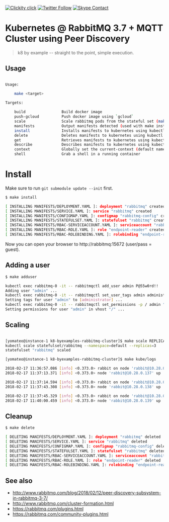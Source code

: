 <!--
#                                 __                 __
#    __  ______  ____ ___  ____ _/ /____  ____  ____/ /
#   / / / / __ \/ __ `__ \/ __ `/ __/ _ \/ __ \/ __  /
#  / /_/ / /_/ / / / / / / /_/ / /_/  __/ /_/ / /_/ /
#  \__, /\____/_/ /_/ /_/\__,_/\__/\___/\____/\__,_/
# /____                     matthewdavis.io, holla!
#
#-->

[![Clickity click](https://img.shields.io/badge/k8s%20by%20example%20yo-limit%20time-ff69b4.svg?style=flat-square)](https://k8.matthewdavis.io)
[![Twitter Follow](https://img.shields.io/twitter/follow/yomateod.svg?label=Follow&style=flat-square)](https://twitter.com/yomateod) [![Skype Contact](https://img.shields.io/badge/skype%20id-matthew@matthewdavis.io-blue.svg?style=flat-square)](skype:appsoa?chat)

# Kubernetes @ RabbitMQ 3.7 + MQTT Cluster using Peer Discovery

> k8 by example -- straight to the point, simple execution.

## Usage

```sh

Usage:

    make <target>
    
Targets:

    build                Build docker image
    push-gcloud          Push docker image using `gcloud`
    scale                Scale rabbitmq pods from the stateful set (make scale REPLICAS=3)
    manifests            Output manifests detected (used with make install, delete, get, describe, etc)
    install              Installs manifests to kubernetes using kubectl apply (make manifests to see what will be installed)
    delete               Deletes manifests to kubernetes using kubectl delete (make manifests to see what will be installed)
    get                  Retrieves manifests to kubernetes using kubectl get (make manifests to see what will be installed)
    describe             Describes manifests to kubernetes using kubectl describe (make manifests to see what will be installed)
    context              Globally set the current-context (default namespace)
    shell                Grab a shell in a running container
```

# Install

Make sure to run `git submodule update --init` first.

```sh
$ make install

[ INSTALLING MANIFESTS/DEPLOYMENT.YAML ]: deployment "rabbitmq" created
[ INSTALLING MANIFESTS/SERVICE.YAML ]: service "rabbitmq" created
[ INSTALLING MANIFESTS/CONFIGMAP.YAML ]: configmap "rabbitmq-config" created
[ INSTALLING MANIFESTS/STATEFULSET.YAML ]: statefulset "rabbitmq" created
[ INSTALLING MANIFESTS/RBAC-SERVICEACCOUNT.YAML ]: serviceaccount "rabbitmq" created
[ INSTALLING MANIFESTS/RBAC-ROLE.YAML ]: role "endpoint-reader" created
[ INSTALLING MANIFESTS/RBAC-ROLEBINDING.YAML ]: rolebinding "endpoint-reader" created
```

Now you can open your browser to http://rabbitmq:15672 (user/pass = guest).

## Adding a user

```sh
$ make adduser

kubectl exec rabbitmq-0 -it -- rabbitmqctl add_user admin P@55w0rd!!
Adding user "admin" ...
kubectl exec rabbitmq-0 -it -- rabbitmqctl set_user_tags admin administrator
Setting tags for user "admin" to [administrator] ...
kubectl exec rabbitmq-0 -it -- rabbitmqctl set_permissions -p / admin ".*" ".*" ".*"
Setting permissions for user "admin" in vhost "/" ...
```
## Scaling

```sh

[yomateo@instance-1 k8-byexamples-rabbitmq-cluster]$ make scale REPLICAS=3
kubectl scale statefulset/rabbitmq --namespace=default --replicas=3
statefulset "rabbitmq" scaled

[yomateo@instance-1 k8-byexamples-rabbitmq-cluster]$ make kube/logs

2018-02-17 11:36:57.086 [info] <0.373.0> rabbit on node 'rabbit@10.28.0.136' up
2018-02-17 11:37:13.371 [info] <0.373.0> node 'rabbit@10.28.0.137' up

2018-02-17 11:37:14.594 [info] <0.373.0> rabbit on node 'rabbit@10.28.0.137' up
2018-02-17 11:37:43.308 [info] <0.373.0> node 'rabbit@10.28.0.138' up

2018-02-17 11:37:45.329 [info] <0.373.0> rabbit on node 'rabbit@10.28.0.138' up
2018-02-17 11:40:00.459 [info] <0.373.0> node 'rabbit@10.28.0.139' up

```

## Cleanup

```sh
$ make delete

[ DELETING MANIFESTS/DEPLOYMENT.YAML ]: deployment "rabbitmq" deleted
[ DELETING MANIFESTS/SERVICE.YAML ]: service "rabbitmq" deleted
[ DELETING MANIFESTS/CONFIGMAP.YAML ]: configmap "rabbitmq-config" deleted
[ DELETING MANIFESTS/STATEFULSET.YAML ]: statefulset "rabbitmq" deleted
[ DELETING MANIFESTS/RBAC-SERVICEACCOUNT.YAML ]: serviceaccount "rabbitmq" deleted
[ DELETING MANIFESTS/RBAC-ROLE.YAML ]: role "endpoint-reader" deleted
[ DELETING MANIFESTS/RBAC-ROLEBINDING.YAML ]: rolebinding "endpoint-reader" deleted
```

## See also

* http://www.rabbitmq.com/blog/2018/02/12/peer-discovery-subsystem-in-rabbitmq-3-7/
* http://www.rabbitmq.com/cluster-formation.html
* https://rabbitmq.com/plugins.html
* https://rabbitmq.com/community-plugins.html
